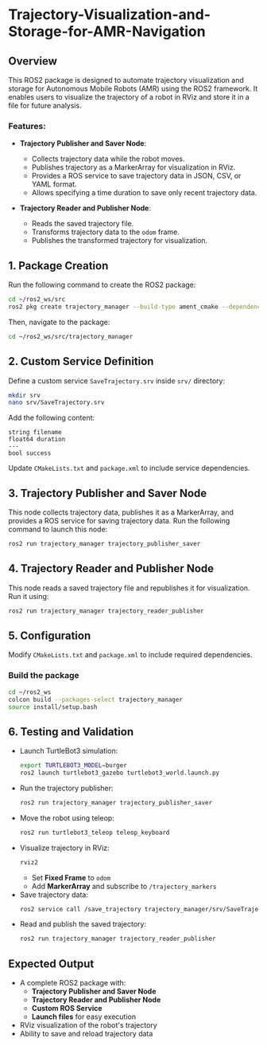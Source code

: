 # Trajectory-Visualization-and-Storage-for-AMR-Navigation

## Overview
This ROS2 package is designed to automate trajectory visualization and storage for Autonomous Mobile Robots (AMR) using the ROS2 framework. It enables users to visualize the trajectory of a robot in RViz and store it in a file for future analysis.

### Features:
- **Trajectory Publisher and Saver Node**:
  - Collects trajectory data while the robot moves.
  - Publishes trajectory as a MarkerArray for visualization in RViz.
  - Provides a ROS service to save trajectory data in JSON, CSV, or YAML format.
  - Allows specifying a time duration to save only recent trajectory data.

- **Trajectory Reader and Publisher Node**:
  - Reads the saved trajectory file.
  - Transforms trajectory data to the `odom` frame.
  - Publishes the transformed trajectory for visualization.

## 1. Package Creation
Run the following command to create the ROS2 package:
```bash
cd ~/ros2_ws/src
ros2 pkg create trajectory_manager --build-type ament_cmake --dependencies rclcpp nav_msgs visualization_msgs geometry_msgs
```
Then, navigate to the package:
```bash
cd ~/ros2_ws/src/trajectory_manager
```

## 2. Custom Service Definition
Define a custom service `SaveTrajectory.srv` inside `srv/` directory:
```bash
mkdir srv
nano srv/SaveTrajectory.srv
```
Add the following content:
```plaintext
string filename
float64 duration
---
bool success
```
Update `CMakeLists.txt` and `package.xml` to include service dependencies.

## 3. Trajectory Publisher and Saver Node
This node collects trajectory data, publishes it as a MarkerArray, and provides a ROS service for saving trajectory data.
Run the following command to launch this node:
```bash
ros2 run trajectory_manager trajectory_publisher_saver
```

## 4. Trajectory Reader and Publisher Node
This node reads a saved trajectory file and republishes it for visualization.
Run it using:
```bash
ros2 run trajectory_manager trajectory_reader_publisher
```

## 5. Configuration
Modify `CMakeLists.txt` and `package.xml` to include required dependencies.

### Build the package
```bash
cd ~/ros2_ws
colcon build --packages-select trajectory_manager
source install/setup.bash
```

## 6. Testing and Validation
- Launch TurtleBot3 simulation:
  ```bash
  export TURTLEBOT3_MODEL=burger
  ros2 launch turtlebot3_gazebo turtlebot3_world.launch.py
  ```
- Run the trajectory publisher:
  ```bash
  ros2 run trajectory_manager trajectory_publisher_saver
  ```
- Move the robot using teleop:
  ```bash
  ros2 run turtlebot3_teleop teleop_keyboard
  ```
- Visualize trajectory in RViz:
  ```bash
  rviz2
  ```
  - Set **Fixed Frame** to `odom`
  - Add **MarkerArray** and subscribe to `/trajectory_markers`
- Save trajectory data:
  ```bash
  ros2 service call /save_trajectory trajectory_manager/srv/SaveTrajectory "{filename: 'trajectory.csv', duration: 10.0}"
  ```
- Read and publish the saved trajectory:
  ```bash
  ros2 run trajectory_manager trajectory_reader_publisher
  ```

## Expected Output
- A complete ROS2 package with:
  - **Trajectory Publisher and Saver Node**
  - **Trajectory Reader and Publisher Node**
  - **Custom ROS Service**
  - **Launch files** for easy execution
- RViz visualization of the robot's trajectory
- Ability to save and reload trajectory data



